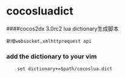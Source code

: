 cocosluadict
============

####cocos2dx 3.0rc2 lua dictionary生成脚本

    新增websocket,xmlhttprequest api

### add the dictionary to your vim 

        set dictionary+=$path/cocoslua.dict
